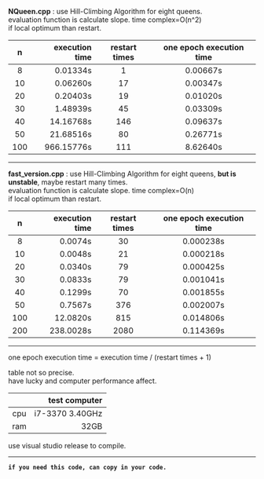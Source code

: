 **NQueen.cpp** : use Hill-Climbing Algorithm for eight queens.  
evaluation function is calculate slope. time complex=O(n^2)   
if local optimum than restart.  

| n  | execution time | restart times|one epoch execution time|
|:--:|---------------:|:----:|:----------:|
| 8 |      0.01334s|   1|0.00667s|
| 10|      0.06260s|  17|0.00347s|
| 20|      0.20403s|  19|0.01020s|
| 30|      1.48939s|  45|0.03309s|
| 40|     14.16768s| 146|0.09637s|
| 50|     21.68516s|  80|0.26771s|
|100|    966.15776s| 111|8.62640s|

---

**fast_version.cpp** : use Hill-Climbing Algorithm for eight queens, **but is unstable**, maybe restart many times.  
evaluation function is calculate slope. time complex=O(n)   
if local optimum than restart.  

| n  | execution time | restart times|one epoch execution time|
|:--:|---------------:|:----:|:----------:|
| 8 |     0.0074s|  30|0.000238s|
| 10|     0.0048s|  21|0.000218s|
| 20|     0.0340s|  79|0.000425s|
| 30|     0.0833s|  79|0.001041s|
| 40|     0.1299s|  70|0.001855s|
| 50|     0.7567s| 376|0.002007s|
|100|    12.0820s| 815|0.014806s|
|200|   238.0028s|2080|0.114369s|

---  
one epoch execution time = execution time / (restart times + 1)

table not so precise.  
have lucky and computer performance affect.   

|   |  test computer  |
|:--:|---------------:|
|cpu|i7-3370 3.40GHz|
|ram|32GB|

use visual studio release to compile.

---

**`if you need this code, can copy in your code.`**

